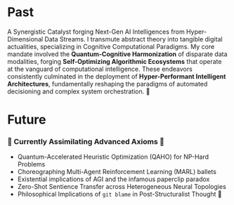 # Past
A Synergistic Catalyst forging Next-Gen AI Intelligences from Hyper-Dimensional Data Streams. I transmute abstract theory into tangible digital actualities, specializing in Cognitive Computational Paradigms. My core mandate involved the **Quantum-Cognitive Harmonization** of disparate data modalities, forging **Self-Optimizing Algorithmic Ecosystems** that operate at the vanguard of computational intelligence. These endeavors consistently culminated in the deployment of **Hyper-Performant Intelligent Architectures**, fundamentally reshaping the paradigms of automated decisioning and complex system orchestration. 🌌

# Future
### 🧠 Currently Assimilating Advanced Axioms 🧠
*   Quantum-Accelerated Heuristic Optimization (QAHO) for NP-Hard Problems
*   Choreographing Multi-Agent Reinforcement Learning (MARL) ballets
*   Existential implications of AGI and the infamous paperclip paradox 
*   Zero-Shot Sentience Transfer across Heterogeneous Neural Topologies 
*   Philosophical Implications of `git blame` in Post-Structuralist Thought 📜
